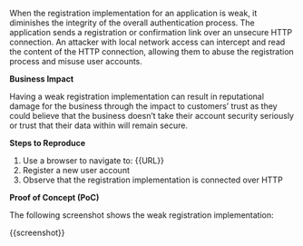 When the registration implementation for an application is weak, it diminishes the integrity of the overall authentication process. The application sends a registration or confirmation link over an unsecure HTTP connection. An attacker with local network access can intercept and read the content of the HTTP connection, allowing them to abuse the registration process and misuse user accounts.

**Business Impact**

Having a weak registration implementation can result in reputational damage for the business through the impact to customers’ trust as they could believe that the business doesn’t take their account security seriously or trust that their data within will remain secure.

**Steps to Reproduce**

1. Use a browser to navigate to: {{URL}}
1. Register a new user account
1. Observe that the registration implementation is connected over HTTP

**Proof of Concept (PoC)**

The following screenshot shows the weak registration implementation:

{{screenshot}}
